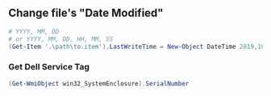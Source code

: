 ## Change file's "Date Modified"
```powershell
# YYYY, MM, DD
# or YYYY, MM, DD, HH, MM, SS
(Get-Item '.\path\to.item').LastWriteTime = New-Object DateTime 2019,10,27, 21,24,56
```

### Get Dell Service Tag
```powershell
(Get-WmiObject win32_SystemEnclosure).SerialNumber
```
